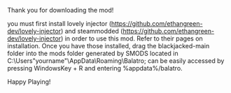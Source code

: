 Thank you for downloading the mod!

you must first install lovely injector (https://github.com/ethangreen-dev/lovely-injector) and steammodded (https://github.com/ethangreen-dev/lovely-injector) in order to use 
this mod. Refer to their pages on installation. Once you have those installed, drag the blackjacked-main folder into the mods folder generated by SMODS located in
C:\Users\"yourname"\AppData\Roaming\Balatro; can be easily accessed by pressing WindowsKey + R and entering %appdata%/balatro.

Happy Playing!
